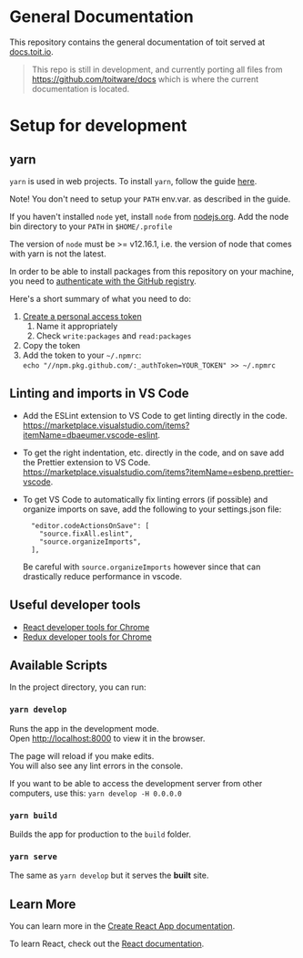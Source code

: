 # General Documentation

This repository contains the general documentation of toit served at
[docs.toit.io](https://docs.toit.io).

> This repo is still in development, and currently porting all files from
> https://github.com/toitware/docs which is where the current documentation is
> located.

# Setup for development

## yarn

`yarn` is used in web projects. To install `yarn`, follow the guide [here](https://yarnpkg.com/lang/en/docs/install/#debian-stable).

Note! You don't need to setup your `PATH` env.var. as described in the guide.

If you haven't installed `node` yet, install `node` from [nodejs.org](https://nodejs.org/en/). Add the node bin directory to your `PATH` in `$HOME/.profile`

The version of `node` must be >= v12.16.1, i.e. the version of node that comes with yarn is not the latest.

In order to be able to install packages from this repository on your machine,
you need to [authenticate with the GitHub
registry](https://docs.github.com/en/packages/guides/configuring-npm-for-use-with-github-packages#authenticating-to-github-packages).

Here's a short summary of what you need to do:

1. [Create a personal access token](https://github.com/settings/tokens/new)
   1. Name it appropriately
   2. Check `write:packages` and `read:packages`
2. Copy the token
3. Add the token to your `~/.npmrc`:  
   `echo "//npm.pkg.github.com/:_authToken=YOUR_TOKEN" >> ~/.npmrc`

## Linting and imports in VS Code

- Add the ESLint extension to VS Code to get linting directly in the code. https://marketplace.visualstudio.com/items?itemName=dbaeumer.vscode-eslint.
- To get the right indentation, etc. directly in the code, and on save add the Prettier extension to VS Code. https://marketplace.visualstudio.com/items?itemName=esbenp.prettier-vscode. 
- To get VS Code to automatically fix linting errors (if possible) and organize imports on save, add the following to your settings.json file:

        "editor.codeActionsOnSave": [
          "source.fixAll.eslint",
          "source.organizeImports",
        ],

  Be careful with `source.organizeImports` however since that can drastically reduce performance in vscode.

## Useful developer tools

- [React developer tools for Chrome](https://chrome.google.com/webstore/detail/react-developer-tools/fmkadmapgofadopljbjfkapdkoienihi?hl=en)
- [Redux developer tools for Chrome](https://chrome.google.com/webstore/detail/redux-devtools/lmhkpmbekcpmknklioeibfkpmmfibljd?Itemid=1027)

## Available Scripts

In the project directory, you can run:

### `yarn develop`

Runs the app in the development mode.  
Open [http://localhost:8000](http://localhost:8000) to view it in the browser.

The page will reload if you make edits.  
You will also see any lint errors in the console.

If you want to be able to access the development server from other computers,
use this: `yarn develop -H 0.0.0.0`

### `yarn build`

Builds the app for production to the `build` folder.<br />

### `yarn serve`

The same as `yarn develop` but it serves the **built** site.

## Learn More

You can learn more in the [Create React App documentation](https://facebook.github.io/create-react-app/docs/getting-started).

To learn React, check out the [React documentation](https://reactjs.org/).
